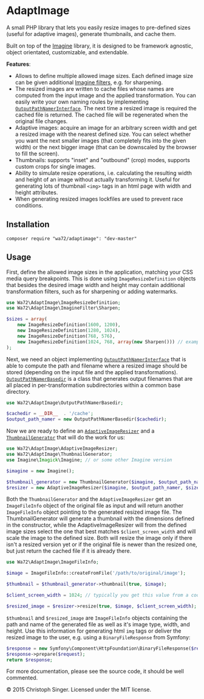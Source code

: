 AdaptImage
==========

A small PHP library that lets you easily resize images to pre-defined sizes (useful for adaptive images), 
generate thumbnails, and cache them.

Built on top of the [Imagine](https://github.com/avalanche123/Imagine) library, it is designed to be framework agnostic,
object orientated, customizable, and extendable.

__Features__:

-   Allows to define multiple allowed image sizes. Each defined image size can be given additional
    [Imagine filters](http://imagine.readthedocs.org/en/latest/_static/API/Imagine/Filter/FilterInterface.html), 
    e.g. for sharpening.
-   The resized images are written to cache files whose names are computed from the input image and the applied
    transformation. You can easily write your own naming roules by implementing
    [`OutputPathNamerInterface`](src/OutputPathNamerInterface.php). The next time a resized image is required the
    cached file is returned. The cached file will be regenerated when the original file changes.
-   Adaptive images: acquire an image for an arbitrary screen width and get a resized image with the nearest defined size.
    You can select whether you want the next smaller images (that completely fits into the given width) or the next
    bigger image (that can be downscaled by the browser to fill the screen).
-   Thumbnails: supports "inset" and "outbound" (crop) modes, supports custom crops for single images.
-   Ability to simulate resize operations, i.e. calculating the resulting width and height of an image without actually
    transforming it. Useful for generating lots of thumbnail `<img>` tags in an html page with width and height
    attributes.
-   When generating resized images lockfiles are used to prevent race conditions.  

Installation
------------

```
composer require "wa72/adaptimage": "dev-master"
```

Usage
-----

First, define the allowed image sizes in the application, matching your CSS media query breakpoints. This is done using 
`ImageResizeDefinition` objects that besides the desired image width and height may contain additional transformation
filters, such as for sharpening or adding watermarks.

```php
use Wa72\AdaptImage\ImageResizeDefinition;
use Wa72\AdaptImage\ImagineFilter\Sharpen;

$sizes = array(
    new ImageResizeDefinition(1600, 1200),
    new ImageResizeDefinition(1280, 1024),
    new ImageResizeDefinition(768, 576),
    new ImageResizeDefinition(1024, 768, array(new Sharpen())) // example with additional sharpen filter
);
```

Next, we need an object implementing [`OutputPathNamerInterface`](src/OutputPathNamerInterface.php) that is able to 
compute the path and filename where a resized image should be stored (depending on the input file and the applied 
transformations).
[`OutputPathNamerBasedir`](src/OutputPathNamerBasedir.php) is a class that generates output filenames that are all 
placed in per-transformation subdirectories within a common base directory.

```php
use Wa72\AdaptImage\OutputPathNamerBasedir;

$cachedir = __DIR__  . '/cache';
$output_path_namer = new OutputPathNamerBasedir($cachedir);
```

Now we are ready to define an [`AdaptiveImageResizer`](src/AdaptiveImageResizer.php) and a 
[`ThumbnailGenerator`](src/ThumbnailGenerator.php) that will do the work for us:

```php
use Wa72\AdaptImage\AdaptiveImageResizer;
use Wa72\AdaptImage\ThumbnailGenerator;
use Imagine\Imagick\Imagine; // or some other Imagine version

$imagine = new Imagine();

$thumbnail_generator = new ThumbnailGenerator($imagine, $output_path_namer, 150, 150, 'inset');
$resizer = new AdaptiveImageResizer($imagine, $output_path_namer, $sizes);
```

Both the `ThumbnailGenerator` and the `AdaptiveImageResizer` get an `ImageFileInfo` object of the original file as
input and will return another `ImageFileInfo` object pointing to the generated resized image file. The ThumbnailGenerator
will generate a thumbnail with the dimensions defined in the constructor, while the AdaptiveImageResizer will from
the defined image sizes select the one that best matches `$client_screen_width` and will scale the image to the defined
size. Both will resize the image only if there isn't a resized version yet or if the original file is newer than the
resized one, but just return the cached file if it is already there.

```php
use Wa72\AdaptImage\ImageFileInfo;

$image = ImageFileInfo::createFromFile('/path/to/original/image');

$thumbnail = $thumbnail_generator->thumbnail(true, $image);

$client_screen_width = 1024; // typically you get this value from a cookie

$resized_image = $resizer->resize(true, $image, $client_screen_width);
```

`$thumbnail` and `$resized_image` are `ImageFileInfo` objects containing the path and name of the generated file
as well as it's image type, width, and height. Use this information for generating html `img` tags or deliver the
resized image to the user, e.g. using a `BinaryFileResponse` from Symfony:

```php
$response = new Symfony\Component\HttpFoundation\BinaryFileResponse($resized_image->getPathname());
$response->prepare($request);
return $response;
```

For more documentation, please see the source code, it should be well commented.


© 2015 Christoph Singer. Licensed under the MIT license.


